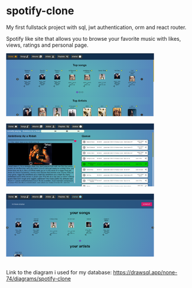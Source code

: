 # spotify-clone

My first fullstack project with sql, jwt authentication, orm and react router.

Spotify like site that allows you to browse your favorite music
with likes, views, ratings and personal page.

<img src="./homepage.png" alt="drawing" height="170" width="400"/><br/><br/>
<img src="./songpage.png" alt="drawing" height="170" width="400"/><br/><br/>
<img src="./personalpage.png" alt="drawing" height="170" width="400"/><br/><br/>

Link to the diagram i used for my database:
https://drawsql.app/none-74/diagrams/spotify-clone
